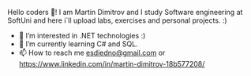 

Hello coders 👋! I am Martin Dimitrov and I study Software engineering at SoftUni and here i`ll upload labs, exercises and personal projects. :)
- 👀 I’m interested in .NET technologies :)
- 🌱 I’m currently learning C# and SQL.
- 📫 How to reach me esdiedno@gmail.com or https://www.linkedin.com/in/martin-dimitrov-18b577208/
